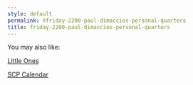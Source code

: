 ```yaml
---
style: default
permalink: Xfriday-2200-paul-dimaccios-personal-quarters
title: friday-2200-paul-dimaccios-personal-quarters
---
```

You may also like:

[Little Ones](http://scp-wiki.net/little-ones)

[SCP Calendar](http://scp-wiki.net/scp-calendar)
